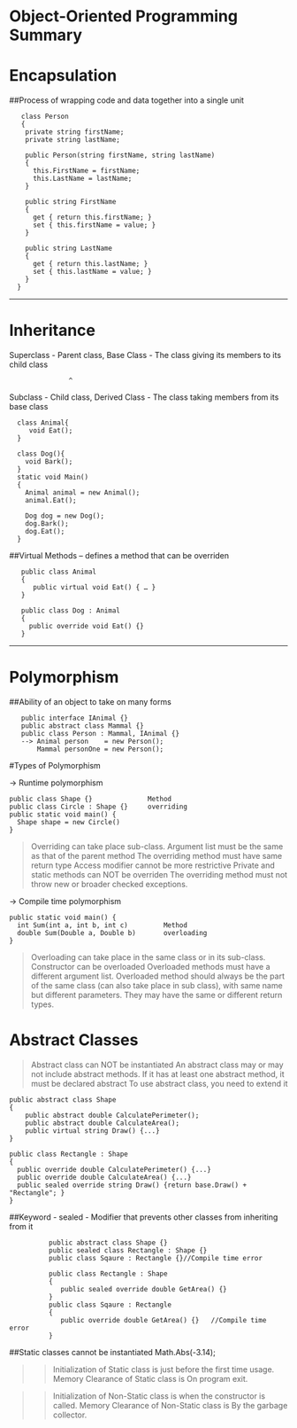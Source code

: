 # Object-Oriented Programming Summary

# Encapsulation
##Process of wrapping code and data together into a single unit

       class Person
       {
        private string firstName;
        private string lastName;
 
        public Person(string firstName, string lastName)
        {
          this.FirstName = firstName;
          this.LastName = lastName;
        }
  
        public string FirstName
        { 
          get { return this.firstName; } 
          set { this.firstName = value; } 
        }
  
        public string LastName
        { 
          get { return this.lastName; } 
          set { this.lastName = value; } 
        }
      }
       
_________________________________________________________________________________________________________________________________
# Inheritance
Superclass - Parent class, Base Class - The class giving its members to its child class

                   ^
                   
Subclass - Child class, Derived Class - The class taking members from its base class

      class Animal{
         void Eat();
      }

      class Dog(){
        void Bark();
      }
      static void Main()
      {
        Animal animal = new Animal();
        animal.Eat();
         
        Dog dog = new Dog();
        dog.Bark();
        dog.Eat();
      }

##Virtual Methods – defines a method that can be overriden

       public class Animal
       {
          public virtual void Eat() { … }
       }

       public class Dog : Animal
       {   
         public override void Eat() {}
       }
_________________________________________________________________________________________________________________________________
# Polymorphism
##Ability of an object to take on many forms

       public interface IAnimal {}
       public abstract class Mammal {}
       public class Person : Mammal, IAnimal {}
       --> Animal person    = new Person();
           Mammal personOne = new Person();
    
#Types of Polymorphism

-> Runtime polymorphism   
 
    public class Shape {}              Method   
    public class Circle : Shape {}     overriding
    public static void main() {
      Shape shape = new Circle()
    }
    
>Overriding can take place sub-class.
>Argument list must be the same as that of the parent method
>The overriding method must have same return type
>Access modifier cannot be more restrictive
>Private and static methods can NOT be overriden
>The overriding method must not throw new or broader checked exceptions.

-> Compile time polymorphism

    public static void main() {
      int Sum(int a, int b, int c)         Method 
      double Sum(Double a, Double b)       overloading
    }

>Overloading can take place in the same class or in its sub-class.
>Constructor can be overloaded
>Overloaded methods must have a different argument list.
>Overloaded method should always be the part of the same class (can also take place in sub class), with same name but different parameters.
>They may have the same or different return types.


# Abstract Classes

>Abstract class can NOT be instantiated
>An abstract class may or may not include abstract methods.
>If it has at least one abstract method, it must be declared abstract
>To use abstract class, you need to extend it

    public abstract class Shape
    {
        public abstract double CalculatePerimeter();
        public abstract double CalculateArea();
        public virtual string Draw() {...}    
    }

    public class Rectangle : Shape
    {
      public override double CalculatePerimeter() {...}
      public override double CalculateArea() {...}
      public sealed override string Draw() {return base.Draw() + "Rectangle"; }
    }
##Keyword - sealed - Modifier that  prevents other classes from inheriting from it

              public abstract class Shape {}
              public sealed class Rectangle : Shape {}
              public class Sqaure : Rectangle {}//Compile time error
              
              public class Rectangle : Shape
              {
                 public sealed override double GetArea() {}
              }
              public class Sqaure : Rectangle 
              {
                 public override double GetArea() {}   //Compile time error
              }
              
##Static classes cannot be instantiated
Math.Abs(-3.14);
>>Initialization of Static class is just before the first time usage.
>>Memory Clearance of Static class is On program exit.

>>Initialization of Non-Static class is when the constructor is called.
>>Memory Clearance of Non-Static class is By the garbage collector.










